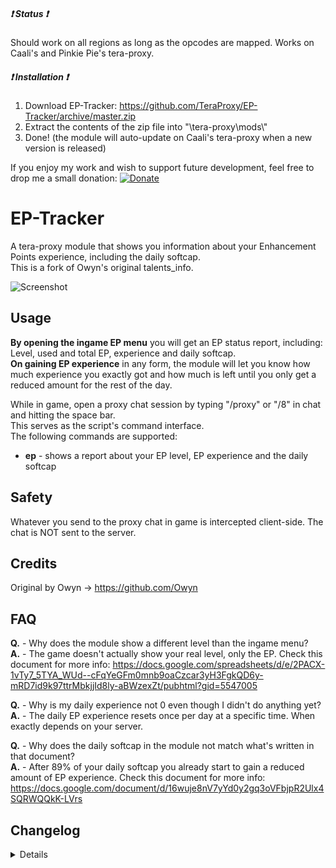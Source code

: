 ##### :heavy_exclamation_mark: Status :heavy_exclamation_mark:
Should work on all regions as long as the opcodes are mapped. Works on Caali's and Pinkie Pie's tera-proxy.

##### :heavy_exclamation_mark: Installation :heavy_exclamation_mark:
1) Download EP-Tracker: https://github.com/TeraProxy/EP-Tracker/archive/master.zip
2) Extract the contents of the zip file into "\tera-proxy\mods\\"
3) Done! (the module will auto-update on Caali's tera-proxy when a new version is released)

If you enjoy my work and wish to support future development, feel free to drop me a small donation: [![Donate](https://www.paypalobjects.com/webstatic/en_US/i/buttons/PP_logo_h_100x26.png)](https://www.paypal.com/cgi-bin/webscr?cmd=_donations&business=A3KBZUCSEQ5RJ)

# EP-Tracker
A tera-proxy module that shows you information about your Enhancement Points experience, including the daily softcap.  
This is a fork of Owyn's original talents_info.  

![Screenshot](https://i.imgur.com/z9chZyt.png)

## Usage
**By opening the ingame EP menu** you will get an EP status report, including: Level, used and total EP, experience and daily softcap.  
**On gaining EP experience** in any form, the module will let you know how much experience you exactly got and how much is left until you only get a reduced amount for the rest of the day.  
  
While in game, open a proxy chat session by typing "/proxy" or "/8" in chat and hitting the space bar.  
This serves as the script's command interface.  
The following commands are supported:  
  
* **ep** - shows a report about your EP level, EP experience and the daily softcap

## Safety
Whatever you send to the proxy chat in game is intercepted client-side. The chat is NOT sent to the server.

## Credits
Original by Owyn -> https://github.com/Owyn

## FAQ
**Q.** - Why does the module show a different level than the ingame menu?  
**A.** - The game doesn't actually show your real level, only the EP. Check this document for more info: https://docs.google.com/spreadsheets/d/e/2PACX-1vTy7_5TYA_WUd--cFqYeGFm0mnb9oaCzcar3yH3FgkQD6y-mRD7id9k97ttrMbkjjId8ly-aBWzexZt/pubhtml?gid=5547005

**Q.** - Why is my daily experience not 0 even though I didn't do anything yet?  
**A.** - The daily EP experience resets once per day at a specific time. When exactly depends on your server.

**Q.** - Why does the daily softcap in the module not match what's written in that document?  
**A.** - After 89% of your daily softcap you already start to gain a reduced amount of EP experience. Check this document for more info: https://docs.google.com/document/d/16wuje8nV7yYd0y2gq3oVFbjpR2Ulx4SQRWQQkK-LVrs

## Changelog
<details>

### 1.0.1
* [*] Updated contract type
### 1.0.0
* [*] Now using protocol definition instead of raw hook to be future proof
* [+] Added display of used and total EP in report
* [-] Removed ugly HTML tags from module name
* [~] Code beautification

</details>